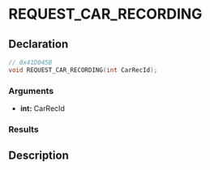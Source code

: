 # REQUEST_CAR_RECORDING

## Declaration
```cpp
// 0x41D045B
void REQUEST_CAR_RECORDING(int CarRecId);
```

### Arguments
- **int:** CarRecId

### Results

## Description
